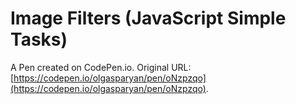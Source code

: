 # Image Filters (JavaScript Simple Tasks)

A Pen created on CodePen.io. Original URL: [https://codepen.io/olgasparyan/pen/oNzpzqo](https://codepen.io/olgasparyan/pen/oNzpzqo).


